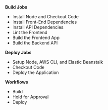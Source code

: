 **Build Jobs**  
-  Install Node and Checkout Code  
-  Install Front-End Dependencies  
-  Install API Dependencies  
-  Lint the Frontend  
-  Build the Frontend App  
-  Build the Backend API    

**Deploy Jobs**  
-  Setup Node, AWS CLI, and Elastic Beanstalk  
-  Checkout Code  
-  Deploy the Application  

**Workflows**  
-  Build
-  Hold for Approval
-  Deploy